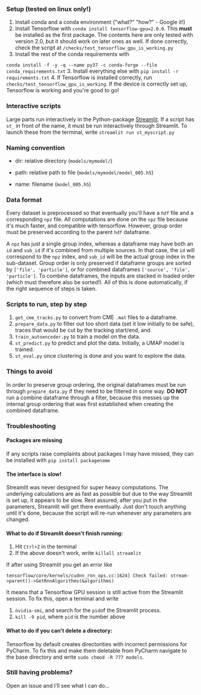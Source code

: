 ### Setup (tested on linux only!)
1. Install conda and a conda environment ("what?" "how?" - Google it!)
2. Install Tensorflow with `conda install tensorflow-gpu=2.0.0`. This **must** be installed as the first package. The contents
here are only tested with version 2.0, but it should work on later ones as well. If done correctly, check the script at 
`/checks/test_tensorflow_gpu_is_working.py`
3. Install the rest of the conda requirements with
 
````conda install -f -y -q --name py37 -c conda-forge --file conda_requirements.txt````
3. Install everything else with `pip install -r requirements.txt`
4. If Tensorflow is installed correctly, run `checks/test_tensorflow_gpu_is_working`. If the device is correctly set up,
Tensorflow is working and you're good to go!

### Interactive scripts
Large parts run interactively in the Python-package [Streamlit](www.streamlit.io). If a script has `st_` in front of the
name, it must be run interactively through Streamlit. To launch these from the terminal, write `streamlit run st_myscript.py`

### Naming convention

* dir: relative directory (`models/mymodel/`)

* path: relative path to file (`models/mymodel/model_005.h5`)

* name: filename (`model_005.h5`)

### Data format
Every dataset is preprocessed so that eventually you'll have a `hdf` file and a corresponding `npz` file. All
computations are done on the `npz` file because it's much faster, and compatible with tensorflow. However, group order
must be preserved according to the parent `hdf` dataframe.

A `npz` has just a single group index, whereas a dataframe may have both an `id` and `sub_id` if it's combined
from multiple sources. In that case, the `id` will correspond to the `npz` index, and `sub_id` will be the actual
group index in the sub-dataset. Group order is only preserved if dataframe groups are sorted by `['file', 'particle']`,
or for combined dataframes `['source', 'file', 'particle']`. To combine dataframes, the inputs are stacked in loaded order
(which must therefore also be sorted!). All of this is done automatically, if the right sequence of steps is taken. 


### Scripts to run, step by step
1. `get_cme_tracks.py` to convert from CME `.mat` files to a dataframe.
2. `prepare_data.py` to filter out too short data (set it low initially to be safe), traces that would be cut by the
tracking start/end, and 
3. `train_autoencoder.py` to train a model on the data.
4. `st_predict.py` to predict and plot the data. Initially, a UMAP model is trained.
5. `st_eval.py` once clustering is done and you want to explore the data.

### Things to avoid
In order to preserve group ordering, the original dataframes must be run through
 `prepare_data.py` if they need to be filtered in some way. **DO NOT** run a combine dataframe through a filter,
 because this messes up the internal group ordering that was first established when creating the combined dataframe.

### Troubleshooting
#### Packages are missing
If any scripts raise complaints about packages I may have missed, they can be installed with
`pip install packagename`


#### The interface is slow!
Streamlit was never designed for super heavy computations. The underlying calculations are as fast as possible
but due to the way Streamlit is set up, it appears to be slow. Rest assured, after you put in the parameters,
Streamlit will get there eventually. Just don't touch anything until it's done, because the script will re-run
whenever any parameters are changed.


#### What to do if Streamlit doesn't finish running:

1. Hit `Ctrl+Z` in the terminal
2. If the above doesn't work, write `killall streamlit`

If after using Streamlit you get an error like
````
tensorflow/core/kernels/cudnn_rnn_ops.cc:1624] Check failed: stream->parent()->GetRnnAlgorithms(&algorithms)
````
It means that a Tensorflow GPU session is still active from the Streamlit session.
To fix this, open a terminal and write
1. `nvidia-smi`, and search for the `pid`of the Streamlit process.
2. `kill -9 pid`, where `pid` is the number above

#### What to do if you can't delete a directory:
Tensorflow by default creates directorities with incorrect permissions for PyCharm.
To fix this and make them deletable from PyCharm navigate to the base directory and write
`sudo chmod -R 777 models`.

### Still having problems?
Open an issue and I'll see what I can do...